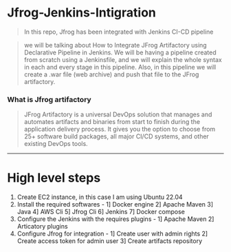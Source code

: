 # Jfrog-Jenkins-Intigration

> In this repo, Jfrog has been integrated with Jenkins CI-CD pipeline

> we will be talking about How to Integrate JFrog Artifactory using Declarative Pipeline in Jenkins. 
> We will be having a pipeline created from scratch using a Jenkinsfile, and we will explain the whole syntax in each and every stage in this pipeline. 
> Also, in this pipeline we will create a .war file (web archive) and push that file to the JFrog artifactory.

### What is Jfrog artifactory
> JFrog Artifactory is a universal DevOps solution that manages and automates artifacts and binaries from start to finish during the application delivery process. 
> It gives you the option to choose from 25+ software build packages, all major CI/CD systems, and other existing DevOps tools.

_____________________________________________________________________________________________________________________________________________________________________________________________

# High level steps 
1. Create EC2 instance, in this case I am using Ubuntu 22.04
2. Install the required softwares - 1] Docker engine 2] Apache Maven 3] Java 4] AWS Cli 5] Jfrog Cli 6] Jenkins 7] Docker compose
3. Configure the Jenkins with the requires plugins - 1] Apache Maven 2] Articatory plugins
4. Configure Jfrog for integration - 1] Create user with admin rights 2] Create access token for admin user 3] Create artifacts repository 
